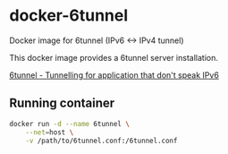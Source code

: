 # docker-6tunnel

Docker image for 6tunnel (IPv6 &lt;-> IPv4 tunnel)

This docker image provides a 6tunnel server installation.

[6tunnel - Tunnelling for application that don't speak IPv6](http://toxygen.net/6tunnel/)

## Running container

````bash
docker run -d --name 6tunnel \
	--net=host \
	-v /path/to/6tunnel.conf:/6tunnel.conf
````